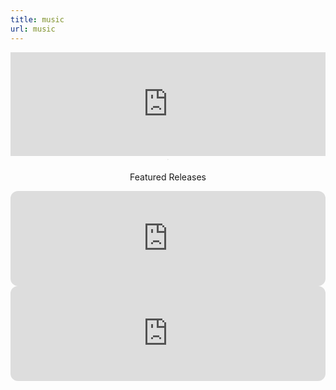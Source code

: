 ```yaml
---
title: music
url: music
---
```


<div align="center">
	<iframe width="100%" height="166" scrolling="no" frameborder="no" allow="autoplay" src="https://w.soundcloud.com/player/?url=https%3A//api.soundcloud.com/tracks/1615886184&color=%23ff5500&auto_play=false&hide_related=true&show_comments=false&show_user=true&show_reposts=false&show_teaser=false"></iframe><div style="font-size: 10px; color: #cccccc;line-break: anywhere;word-break: normal;overflow: hidden;white-space: nowrap;text-overflow: ellipsis; font-family: Interstate,Lucida Grande,Lucida Sans Unicode,Lucida Sans,Garuda,Verdana,Tahoma,sans-serif;font-weight: 100;"> · </div>
	<p>
		Featured Releases
	</p>
	<iframe style="border-radius:12px" src="https://open.spotify.com/embed/album/6LNUCpmxdBZWZbRhtQrkT9?utm_source=generator&theme=0" width="100%" height="152" frameBorder="0" allowfullscreen="" allow="autoplay; clipboard-write; encrypted-media; fullscreen; picture-in-picture" loading="lazy"></iframe>
	<iframe style="border-radius:12px" src="https://open.spotify.com/embed/album/4z7VomLbdqMSLbZmITtsoa?utm_source=generator&theme=0" width="100%" height="152" frameBorder="0" allowfullscreen="" allow="autoplay; clipboard-write; encrypted-media; fullscreen; picture-in-picture" loading="lazy"></iframe>
	<br>
	<br>
</div>